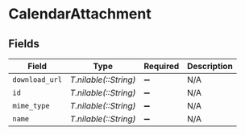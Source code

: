 # CalendarAttachment


## Fields

| Field                 | Type                  | Required              | Description           |
| --------------------- | --------------------- | --------------------- | --------------------- |
| `download_url`        | *T.nilable(::String)* | :heavy_minus_sign:    | N/A                   |
| `id`                  | *T.nilable(::String)* | :heavy_minus_sign:    | N/A                   |
| `mime_type`           | *T.nilable(::String)* | :heavy_minus_sign:    | N/A                   |
| `name`                | *T.nilable(::String)* | :heavy_minus_sign:    | N/A                   |